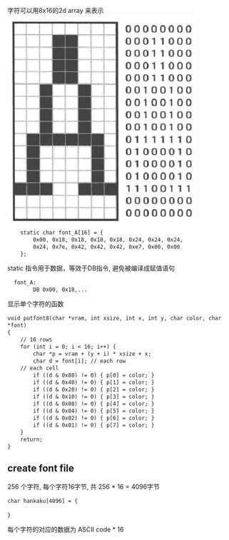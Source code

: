 字符可以用8x16的2d array 来表示
![](./a.png)
```
	static char font_A[16] = {
		0x00, 0x18, 0x18, 0x18, 0x18, 0x24, 0x24, 0x24,
		0x24, 0x7e, 0x42, 0x42, 0x42, 0xe7, 0x00, 0x00
	};
```
static 指令用于数据，等效于DB指令, 避免被编译成赋值语句
```
  font_A:
		DB 0x00, 0x18,...
```

显示单个字符的函数
```
void putfont8(char *vram, int xsize, int x, int y, char color, char *font)
{
	// 16 rows
	for (int i = 0; i < 16; i++) {
		char *p = vram + (y + i) * xsize + x;
		char d = font[i]; // each row
    // each cell
		if ((d & 0x80) != 0) { p[0] = color; }
		if ((d & 0x40) != 0) { p[1] = color; }
		if ((d & 0x20) != 0) { p[2] = color; }
		if ((d & 0x10) != 0) { p[3] = color; }
		if ((d & 0x08) != 0) { p[4] = color; }
		if ((d & 0x04) != 0) { p[5] = color; }
		if ((d & 0x02) != 0) { p[6] = color; }
		if ((d & 0x01) != 0) { p[7] = color; }
	}
	return;
}
```

## create font file
256 个字符, 每个字符16字节, 共 256 * 16 = 4096字节
```
char hankaku[4096] = {

}
```
每个字符的对应的数据为 ASCII code * 16